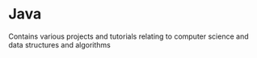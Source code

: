 # Java
Contains various projects and tutorials relating to computer science and data structures and algorithms
